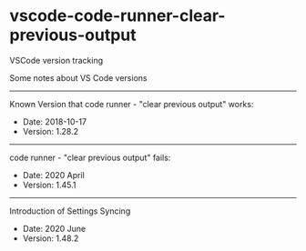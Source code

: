 # vscode-code-runner-clear-previous-output
VSCode version tracking

Some notes about VS Code versions

---

Known Version that code runner - "clear previous output" works:

- Date: 2018-10-17
- Version: 1.28.2

---

code runner - "clear previous output" fails:

- Date: 2020 April
- Version: 1.45.1

---

Introduction of Settings Syncing
- Date: 2020 June
- Version: 1.48.2


